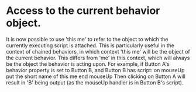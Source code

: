 # Access to the current behavior object.
It is now possible to use 'this me' to refer to the object to which the currently executing script is attached.
This is particularly useful in the context of chained behaviors, in which context 'this me' will be the object of the current behavior. This differs from 'me' in this context, which will always be the object the behavior is acting upon.
For example, if Button A's behavior property is set to Button B, and Button B has script:
    on mouseUp
      put the short name of this me
    end mouseUp
Then clicking on Button A will result in 'B' being output (as the mouseUp handler is in Button B's script).

